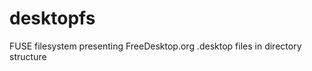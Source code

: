 desktopfs
=========

FUSE filesystem presenting FreeDesktop.org .desktop files in directory structure